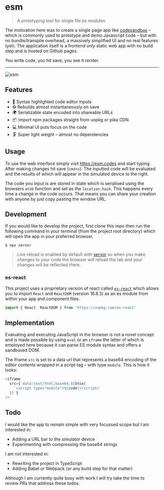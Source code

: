 # esm

> A prototyping tool for single file es modules

The motivation here was to create a single page app like [codesandbox](https://codesandbox.io) – which is commonly used to prototype and demo Javascript code – but with no bundle/transpile overhead, a massively simplified UI and no real features (yet). The application itself is a frontend only static web app with no build step and is hosted on Github pages.

You write code, you hit save, you see it render.

---

![esm](https://user-images.githubusercontent.com/1457604/55997008-24549300-5cb1-11e9-9041-4af005a99828.gif)

## Features

- 🎨 Syntax highlighted code editor inputs
- ♻️ Rebuilds almost instantaneously on save
- 🌍 Serializable state encoded into shareable URLs
- 📦 Import npm packages straight from unpkg or pika CDN
- 💻 Minimal UI puts focus on the code
- 🗜 Super light weight – almost no dependencies

## Usage

To use the web interface simply visit https://esm.codes and start typing. After making changes hit save (`cmd+s`). The inputted code will be evaluated and the results of which will appear in the simulated device to the right.

The code you input is are stored in state which is serialised using the browsers `atob` function and set as the `location.hash`. This happens every time a change in the code occurs. That means you can share your creation with anyone by just copy pasting the window URL.

## Development

If you would like to develop the project, first clone this repo then run the following command in your terminal (from the project root directory) which will open the app in your preferred browser.

```
$ npx servor
```

> Live reload is enabled by default with [servor](https://github.com/lukejacksonn/servor) so when you make changes to your code the browser will reload the tab and your changes will be reflected there.

### es-react

This project uses a proprietary version of react called [`es-react`](https://github.com/lukejacksonn/es-react) which allows you to import `React` and `ReactDOM` (version 16.8.3) as an es module from within your app and component files.

```js
import { React, ReactDOM } from 'https://unpkg.com/es-react'
```

## Implementation

Evaluating and executing JavaScript in the browser is not a novel concept and is made possible by using `eval` or an `iframe` the latter of which is employed here because it can parse ES module syntax and offers a sandboxed DOM.

The iframe `src` is set to a data url that represents a base64 encoding of the editor contents wrapped in a script tag – with type `module`. This is how it looks:

```js
<iframe
  src={`data:text/html;base64,${btoa(
    `<script type="module">${code}</script>`
  )}`}
/>
```

## Todo

I would like the app to remain simple with very focussed scope but I am interested in:

- Adding a URL bar to the simulator device
- Experimenting with compressing the base64 strings

I am not interested in:

- Rewriting the project in TypeScript
- Adding Babel or Webpack (or any build step for that matter)

Although I am currently quite busy with work I will try take the time to review PRs that address these todos.
